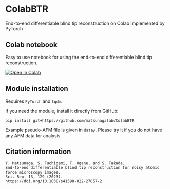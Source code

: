 # ColabBTR
End-to-end differentiable blind tip reconstruction on Colab implemented by PyTorch

## Colab notebook
Easy to use notebook for using the end-to-end differentiable blind tip reconstruction.

[![Open In Colab](https://colab.research.google.com/assets/colab-badge.svg)](https://colab.research.google.com/github/matsunagalab/ColabBTR/blob/main/ColabBTR.ipynb)

## Module installation
Requires `PyTorch` and `tqdm`. 

If you need the module, install it directly from GitHub:
```
pip install git+https://github.com/matsunagalab/ColabBTR
```

Example pseudo-AFM file is given in `data/`. Please try it if you do not have any AFM data for analysis.

## Citation information
```
Y. Matsunaga, S. Fuchigami, T. Ogane, and S. Takada. 
End-to-end differentiable blind tip reconstruction for noisy atomic force microscopy images. 
Sci. Rep. 13, 129 (2023). 
https://doi.org/10.1038/s41598-022-27057-2
```

